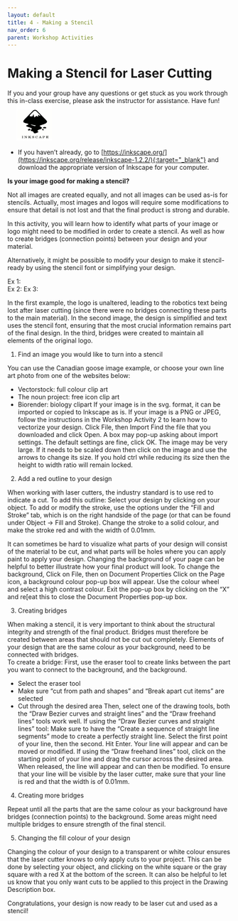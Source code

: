 ```yaml
---
layout: default
title: 4 - Making a Stencil
nav_order: 6
parent: Workshop Activities
---
```


# Making a Stencil for Laser Cutting

<img src="images/act3/_____________" style="margin-left:20px; float:right;width:200px;" alt="">
If you and your group have any questions or get stuck as you work through this in-class exercise, please ask the instructor for assistance.  Have fun!

<img src="images/inkscape-logo.jpg" style="margin-left:20px; width:80px;" alt="inkscape logo">

- If you haven’t already, go to [https://inkscape.org/](https://inkscape.org/release/inkscape-1.2.2/){:target="_blank"} and download the appropriate version of Inkscape for your computer.

**Is your image good for making a stencil?**

Not all images are created equally, and not all images can be used as-is for stencils. Actually, most images and logos will require some modifications to ensure that detail is not lost and that the final product is strong and durable. 

In this activity, you will learn how to identify what parts of your image or logo might need to be modified in order to create a stencil. As well as how to create bridges (connection points) between your design and your material. 

Alternatively, it might be possible to modify your design to make it stencil-ready by using the stencil font or simplifying your design. 

Ex 1:                                                                    
Ex 2:
Ex 3:

In the first example, the logo is unaltered, leading to the robotics text being lost after laser cutting (since there were no bridges connecting these parts to the main material). In the second image, the design is simplified and text uses the stencil font, ensuring that the most crucial information remains part of the final design.  In the third, bridges were created to maintain all elements of the original logo.

1. Find an image you would like to turn into a stencil
   
You can use the Canadian goose image example, or choose your own line art photo from one of the websites below: 
- Vectorstock: full colour clip art
- The noun project: free icon clip art
- Biorender: biology clipart
If your image is in the svg. format, it can be imported or copied to Inkscape as is. If your image is a PNG or JPEG, follow the instructions in the Workshop Activity 2 to learn how to vectorize your design. 
Click File, then Import
Find the file that you downloaded and click Open.
A box may pop-up asking about import settings. The default settings are fine, click OK.
The image may be very large. If it needs to be scaled down then click on the image and use the arrows to change its size. If you hold ctrl while reducing its size then the height to width ratio will remain locked.

2. Add a red outline to your design
   
When working with laser cutters, the industry standard is to use red to indicate a cut. To add this outline:
Select your design by clicking on your object. To add or modify the stroke, use the options under the  “Fill and Stroke” tab, which is on the right handside of the page (or that can be found under Object -> Fill and Stroke).
Change the stroke to a solid colour, and make the stroke red and with the width of 0.01mm. 


It can sometimes be hard to visualize what parts of your design will consist of the material to be cut, and what parts will be holes where you can apply paint to apply your design. Changing the background of your page can be helpful to better illustrate how your final product will look.
To change the background, Click on File, then on Document Properties
Click on the Page icon, a background colour pop-up box will appear. Use the colour wheel and select a high contrast colour. Exit the pop-up box by clicking on the “X” and re[eat this to close the Document Properties pop-up box. 

3. Creating bridges
   
When making a stencil, it is very important to think about the structural integrity and strength of the final product. Bridges must therefore be created between areas that should not be cut out completely. 
Elements of your design that are the same colour as your background, need to be connected with bridges.  
To create a bridge:
First, use the eraser tool to create links between the part you want to connect to the background, and the background. 
- Select the eraser tool
- Make sure “cut from path and shapes” and “Break apart cut items” are selected
- Cut through the desired area
Then, select one of the drawing tools, both the “Draw Bezier curves and straight lines” and the “Draw freehand lines” tools work well. 
If using the “Draw Bezier curves and straight lines” tool: Make sure to have the “Create a sequence of straight line segments” mode to create a perfectly straight line. Select the first point of your line, then the second. Hit Enter. Your line will appear and can be moved or modified. 
If using the “Draw freehand lines” tool, click on the starting point of your line and drag the cursor across the desired area. When released, the line will appear and can then be modified. 
To ensure that your line will be visible by the laser cutter, make sure that your line is red and that the width is of 0.01mm.

4. Creating more bridges
   
Repeat until all the parts that are the same colour as your background have bridges (connection points) to the background. 
Some areas might need multiple bridges to ensure strength of the final stencil.

5. Changing the fill colour of your design

Changing the colour of your design to a transparent or white colour ensures that the laser cutter knows to only apply cuts to your project. This can be done by selecting your object, and clicking on the white square or the gray square with a red X at the bottom of the screen. 
It can also be helpful to let us know that you only want cuts to be applied to this project in the Drawing Description box.

Congratulations, your design is now ready to be laser cut and used as a stencil!
